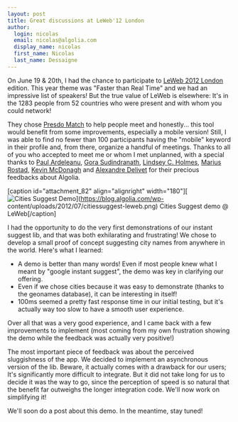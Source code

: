 ```yaml
---
layout: post
title: Great discussions at LeWeb'12 London
author:
  login: nicolas
  email: nicolas@algolia.com
  display_name: nicolas
  first_name: Nicolas
  last_name: Dessaigne
---
```


On June 19 & 20th, I had the chance to participate to [LeWeb 2012
London](http://london.leweb.co/) edition. This year theme was "Faster than
Real Time" and we had an impressive list of speakers! But the true value of
LeWeb is elsewhere: It's in the 1283 people from 52 countries who were present
and with whom you could network!

They chose [Presdo Match](http://match.presdo.com/) to help people meet and
honestly... this tool would benefit from some improvements, especially a
mobile version! Still, I was able to find no fewer than 100 participants
having the "mobile" keyword in their profile and, from there, organize a
handful of meetings. Thanks to all of you who accepted to meet me or whom I
met unplanned, with a special thanks to [Paul Ardeleanu](http://hello24.com/),
[Gora Sudindranath](http://www.linkedin.com/in/goras), [Lindsey C.
Holmes](http://twitter.com/lindseycholmes), [Marius
Rostad](https://twitter.com/#!/portart), [Kevin
McDonagh](https://twitter.com/#!/kevinmcdonagh) and [Alexandre
Delivet](http://www.alexdelivet.com/) for their precious feedbacks about
Algolia.

[caption id="attachment_82" align="alignright" width="180"][![Cities Suggest
Demo](assets/citiessuggest-leweb-180x300.png)](https://blog.algolia.com/wp-
content/uploads/2012/07/citiessuggest-leweb.png) Cities Suggest demo @
LeWeb[/caption]

I had the opportunity to do the very first demonstrations of our instant
suggest lib, and that was both exhilarating and frustrating! We chose to
develop a small proof of concept suggesting city names from anywhere in the
world. Here's what I learned:

  * A demo is better than many words! Even if most people knew what I meant by "google instant suggest", the demo was key in clarifying our offering.
  * Even if we chose cities because it was easy to demonstrate (thanks to the geonames database), it can be interesting in itself!
  * 100ms seemed a pretty fast response time in our initial testing, but it's actually way too slow to have a smooth user experience.

Over all that was a very good experience, and I came back with a few
improvements to implement (most coming from my own frustration showing the
demo while the feedback was actually very positive!)

The most important piece of feedback was about the perceived sluggishness of
the app. We decided to implement an asynchronous version of the lib. Beware,
it actually comes with a drawback for our users; It's significantly more
difficult to integrate. But it did not take long for us to decide it was the
way to go, since the perception of speed is so natural that the benefit far
outweighs the longer integration code. We'll now work on simplifying it!

We'll soon do a post about this demo. In the meantime, stay tuned!


